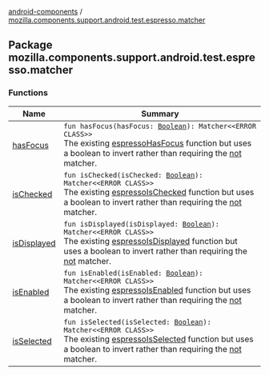 [android-components](../index.md) / [mozilla.components.support.android.test.espresso.matcher](./index.md)

## Package mozilla.components.support.android.test.espresso.matcher

### Functions

| Name | Summary |
|---|---|
| [hasFocus](has-focus.md) | `fun hasFocus(hasFocus: `[`Boolean`](https://kotlinlang.org/api/latest/jvm/stdlib/kotlin/-boolean/index.html)`): Matcher<<ERROR CLASS>>`<br>The existing [espressoHasFocus](#) function but uses a boolean to invert rather than requiring the [not](#) matcher. |
| [isChecked](is-checked.md) | `fun isChecked(isChecked: `[`Boolean`](https://kotlinlang.org/api/latest/jvm/stdlib/kotlin/-boolean/index.html)`): Matcher<<ERROR CLASS>>`<br>The existing [espressoIsChecked](#) function but uses a boolean to invert rather than requiring the [not](#) matcher. |
| [isDisplayed](is-displayed.md) | `fun isDisplayed(isDisplayed: `[`Boolean`](https://kotlinlang.org/api/latest/jvm/stdlib/kotlin/-boolean/index.html)`): Matcher<<ERROR CLASS>>`<br>The existing [espressoIsDisplayed](#) function but uses a boolean to invert rather than requiring the [not](#) matcher. |
| [isEnabled](is-enabled.md) | `fun isEnabled(isEnabled: `[`Boolean`](https://kotlinlang.org/api/latest/jvm/stdlib/kotlin/-boolean/index.html)`): Matcher<<ERROR CLASS>>`<br>The existing [espressoIsEnabled](#) function but uses a boolean to invert rather than requiring the [not](#) matcher. |
| [isSelected](is-selected.md) | `fun isSelected(isSelected: `[`Boolean`](https://kotlinlang.org/api/latest/jvm/stdlib/kotlin/-boolean/index.html)`): Matcher<<ERROR CLASS>>`<br>The existing [espressoIsSelected](#) function but uses a boolean to invert rather than requiring the [not](#) matcher. |
